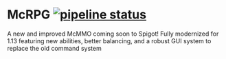 # McRPG [![pipeline status](https://gitlab.cyr1en.com/Cyr1en/McRPG/badges/master/pipeline.svg)](https://gitlab.cyr1en.com/Cyr1en/McRPG/commits/master)

A new and improved McMMO coming soon to Spigot! Fully modernized for 1.13 featuring new abilities, better balancing, and a robust GUI system to replace the old command system
